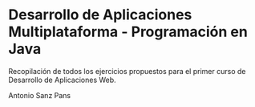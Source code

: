 # Desarrollo de Aplicaciones Multiplataforma - Programación en Java

Recopilación de todos los ejercicios propuestos para el primer curso de Desarrollo de Aplicaciones Web.

Antonio Sanz Pans

